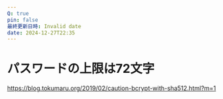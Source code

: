 ```yaml
---
Q: true
pin: false
最終更新日時: Invalid date
date: 2024-12-27T22:35
---
```

# パスワードの上限は72文字

https://blog.tokumaru.org/2019/02/caution-bcrypt-with-sha512.html?m=1